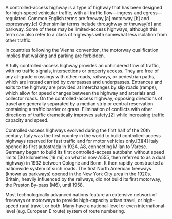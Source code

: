 A controlled-access highway is a type of highway that has been designed for high-speed vehicular traffic, with all traffic flow—ingress and egress—regulated. Common English terms are freeway,[a] motorway,[b] and expressway.[c] Other similar terms include throughway or thruway[d] and parkway. Some of these may be limited-access highways, although this term can also refer to a class of highways with somewhat less isolation from other traffic.

In countries following the Vienna convention, the motorway qualification implies that walking and parking are forbidden.

A fully controlled-access highway provides an unhindered flow of traffic, with no traffic signals, intersections or property access. They are free of any at-grade crossings with other roads, railways, or pedestrian paths, which are instead carried by overpasses and underpasses. Entrances and exits to the highway are provided at interchanges by slip roads (ramps), which allow for speed changes between the highway and arterials and collector roads. On the controlled-access highway, opposing directions of travel are generally separated by a median strip or central reservation containing a traffic barrier or grass. Elimination of conflicts with other directions of traffic dramatically improves safety,[2] while increasing traffic capacity and speed.

Controlled-access highways evolved during the first half of the 20th century. Italy was the first country in the world to build controlled-access highways reserved for fast traffic and for motor vehicles only.[3][4] Italy opened its first autostrada in 1924, A8, connecting Milan to Varese. Germany began to build its first controlled-access autobahn without speed limits (30 kilometres [19 mi] on what is now A555, then referred to as a dual highway) in 1932 between Cologne and Bonn. It then rapidly constructed a nationwide system of such roads. The first North American freeways (known as parkways) opened in the New York City area in the 1920s. Britain, heavily influenced by the railways, did not build its first motorway, the Preston By-pass (M6), until 1958.

Most technologically advanced nations feature an extensive network of freeways or motorways to provide high-capacity urban travel, or high-speed rural travel, or both. Many have a national-level or even international-level (e.g. European E route) system of route numbering.
